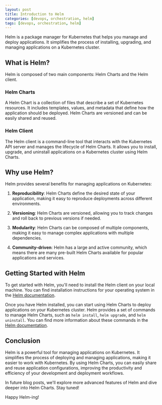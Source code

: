 ```yaml
---
layout: post
title: Introduction to Helm
categories: [devops, orchestration, helm]
tags: [devops, orchestration, helm]
---
```


Helm is a package manager for Kubernetes that helps you manage and deploy applications. It simplifies the process of installing, upgrading, and managing applications on a Kubernetes cluster.

## What is Helm?

Helm is composed of two main components: Helm Charts and the Helm client.

### Helm Charts

A Helm Chart is a collection of files that describe a set of Kubernetes resources. It includes templates, values, and metadata that define how the application should be deployed. Helm Charts are versioned and can be easily shared and reused.

### Helm Client

The Helm client is a command-line tool that interacts with the Kubernetes API server and manages the lifecycle of Helm Charts. It allows you to install, upgrade, and uninstall applications on a Kubernetes cluster using Helm Charts.

## Why use Helm?

Helm provides several benefits for managing applications on Kubernetes:

1. **Reproducibility**: Helm Charts define the desired state of your application, making it easy to reproduce deployments across different environments.

2. **Versioning**: Helm Charts are versioned, allowing you to track changes and roll back to previous versions if needed.

3. **Modularity**: Helm Charts can be composed of multiple components, making it easy to manage complex applications with multiple dependencies.

4. **Community-driven**: Helm has a large and active community, which means there are many pre-built Helm Charts available for popular applications and services.

## Getting Started with Helm

To get started with Helm, you'll need to install the Helm client on your local machine. You can find installation instructions for your operating system in the [Helm documentation](https://helm.sh/docs/intro/install/).

Once you have Helm installed, you can start using Helm Charts to deploy applications on your Kubernetes cluster. Helm provides a set of commands to manage Helm Charts, such as `helm install`, `helm upgrade`, and `helm uninstall`. You can find more information about these commands in the [Helm documentation](https://helm.sh/docs/helm/).

## Conclusion

Helm is a powerful tool for managing applications on Kubernetes. It simplifies the process of deploying and managing applications, making it easier to work with Kubernetes. By using Helm Charts, you can easily share and reuse application configurations, improving the productivity and efficiency of your development and deployment workflows.

In future blog posts, we'll explore more advanced features of Helm and dive deeper into Helm Charts. Stay tuned!

Happy Helm-ing!
